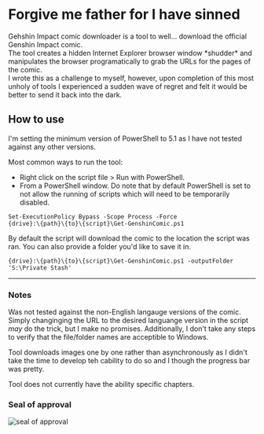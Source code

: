 # Forgive me father for I have sinned  
Gehshin Impact comic downloader is a tool to well... download the official Genshin Impact comic.  
The tool creates a hidden Internet Explorer browser window \*shudder\* and manipulates the browser programatically to grab the URLs for the pages of the comic.  
I wrote this as a challenge to myself, however, upon completion of this most unholy of tools I experienced a sudden wave of regret and felt it would be better to send it back into the dark.  

## How to use  
I'm setting the minimum version of PowerShell to 5.1 as I have not tested against any other versions.  

Most common ways to run the tool:  
 - Right click on the script file > Run with PowerShell.  
 - From a PowerShell window. Do note that by default PowerShell is set to not allow the running of scripts which will need to be temporarily disabled.  
```
Set-ExecutionPolicy Bypass -Scope Process -Force
{drive}:\{path}\{to}\{script}\Get-GenshinComic.ps1
```

By default the script will download the comic to the location the script was ran. You can also provide a folder you'd like to save it in.
```
{drive}:\{path}\{to}\{script}\Get-GenshinComic.ps1 -outputFolder 'S:\Private Stash'
```
---
### Notes  
Was not tested against the non-English langauge versions of the comic. Simply changinging the URL to the desired languange version in the script *may* do the trick, but I make no promises. Additionally, I don't take any steps to verify that the file/folder names are acceptible to Windows.  

Tool downloads images one by one rather than asynchronously as I didn't take the time to develop teh cability to do so and I though the progress bar was pretty.  

Tool does not currently have the ability specific chapters.  

### Seal of approval  
![seal of approval](https://i.imgur.com/SkCMOti.png)
